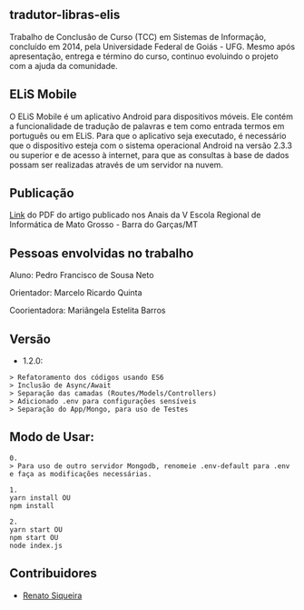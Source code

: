 ## tradutor-libras-elis
Trabalho de Conclusão de Curso (TCC) em Sistemas de Informação, concluído em 2014, pela Universidade Federal de Goiás - UFG.
Mesmo após apresentação, entrega e término do curso, continuo evoluindo o projeto com a ajuda da comunidade.

## ELiS Mobile
O ELiS Mobile é um aplicativo Android para dispositivos móveis. Ele contém a funcionalidade de tradução de palavras e tem como entrada termos em português ou em ELiS. Para que o aplicativo seja executado, é necessário que o dispositivo esteja com o sistema operacional Android na versão 2.3.3 ou superior e de acesso à internet, para que as consultas à base de dados possam ser realizadas através de um servidor na nuvem.

## Publicação
[Link](https://drive.google.com/file/d/0B_OCeC6ob9ZNam9FQUJ1dUF3M0k/view?usp=sharing) do PDF do artigo publicado nos Anais da V Escola Regional de Informática de Mato Grosso - Barra do Garças/MT

## Pessoas envolvidas no trabalho
Aluno: Pedro Francisco de Sousa Neto

Orientador: Marcelo Ricardo Quinta

Coorientadora: Mariângela Estelita Barros

## Versão
- 1.2.0:
```
> Refatoramento dos códigos usando ES6
> Inclusão de Async/Await
> Separação das camadas (Routes/Models/Controllers)
> Adicionado .env para configurações sensíveis
> Separação do App/Mongo, para uso de Testes
```

## Modo de Usar:
```
0.
> Para uso de outro servidor Mongodb, renomeie .env-default para .env e faça as modificações necessárias.

1. 
yarn install OU
npm install

2. 
yarn start OU 
npm start OU 
node index.js
```

## Contribuidores
- [Renato Siqueira](https://github.com/RenatoSiqueira)
